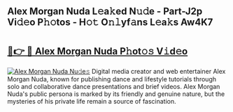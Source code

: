 ## Alex Morgan Nuda L𝚎a𝚔ed N𝚞𝚍e - Part-J2p Vi𝚍𝚎o P𝚑𝚘tos - H𝚘𝚝 O𝚗𝚕yf𝚊ns L𝚎a𝚔s Aw4K7

# <h2><a href="http://kff35l.oniu.top/?m=Alex+Morgan+Nuda">🔗👉 🔴 Alex Morgan Nuda P𝚑ot𝚘𝚜 V𝚒d𝚎o</a></h2>

[![Alex Morgan Nuda Nu𝚍e𝚜](https://i.imgur.com/0qMVB7G.gif)](http://kff35l.oniu.top/?m=Alex+Morgan+Nuda)
Digital media creator and web entertainer Alex Morgan Nuda, known for publishing dance and lifestyle tutorials through solo and collaborative dance presentations and brief videos. Alex Morgan Nuda's public persona is marked by its friendly and genuine nature, but the mysteries of his private life remain a source of fascination.  
